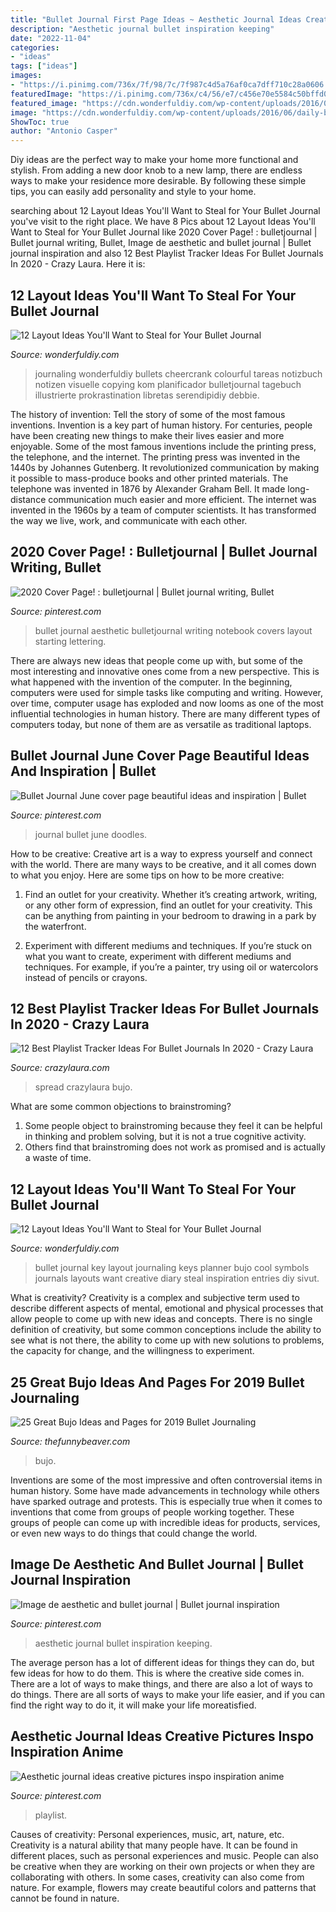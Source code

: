 ```yaml
---
title: "Bullet Journal First Page Ideas ~ Aesthetic Journal Ideas Creative Pictures Inspo Inspiration Anime"
description: "Aesthetic journal bullet inspiration keeping"
date: "2022-11-04"
categories:
- "ideas"
tags: ["ideas"]
images:
- "https://i.pinimg.com/736x/7f/98/7c/7f987c4d5a76af0ca7dff710c28a0606.jpg"
featuredImage: "https://i.pinimg.com/736x/c4/56/e7/c456e70e5584c50bffd0b23492c2934e.jpg"
featured_image: "https://cdn.wonderfuldiy.com/wp-content/uploads/2016/06/daily-bullet-journal.jpg"
image: "https://cdn.wonderfuldiy.com/wp-content/uploads/2016/06/daily-bullet-journal.jpg"
ShowToc: true
author: "Antonio Casper"
---
```



Diy ideas are the perfect way to make your home more functional and stylish. From adding a new door knob to a new lamp, there are endless ways to make your residence more desirable. By following these simple tips, you can easily add personality and style to your home.

	

		
searching about 12 Layout Ideas You&#039;ll Want to Steal for Your Bullet Journal you've visit to the right place. We have 8 Pics about 12 Layout Ideas You&#039;ll Want to Steal for Your Bullet Journal like 2020 Cover Page! : bulletjournal | Bullet journal writing, Bullet, Image de aesthetic and bullet journal | Bullet journal inspiration and also 12 Best Playlist Tracker Ideas For Bullet Journals In 2020 - Crazy Laura. Here it is:
		
    
## 12 Layout Ideas You&#039;ll Want To Steal For Your Bullet Journal

<img loading=lazy src="https://cdn.wonderfuldiy.com/wp-content/uploads/2016/06/daily-bullet-journal.jpg" onerror="this.onerror=null;this.src='https://tse4.mm.bing.net/th?id=OIP.vQTutbfcdARyp8Z7qF0VowHaHa&amp;pid=15.1';" alt="12 Layout Ideas You&#039;ll Want to Steal for Your Bullet Journal">

_Source: wonderfuldiy.com_

>journaling wonderfuldiy bullets cheercrank colourful tareas notizbuch notizen visuelle copying kom planificador bulletjournal tagebuch illustrierte prokrastination libretas serendipidiy debbie. 

	

The history of invention: Tell the story of some of the most famous inventions.
Invention is a key part of human history. For centuries, people have been creating new things to make their lives easier and more enjoyable. Some of the most famous inventions include the printing press, the telephone, and the internet.
The printing press was invented in the 1440s by Johannes Gutenberg. It revolutionized communication by making it possible to mass-produce books and other printed materials. The telephone was invented in 1876 by Alexander Graham Bell. It made long-distance communication much easier and more efficient. The internet was invented in the 1960s by a team of computer scientists. It has transformed the way we live, work, and communicate with each other.

    
## 2020 Cover Page! : Bulletjournal | Bullet Journal Writing, Bullet

<img loading=lazy src="https://i.pinimg.com/736x/7f/98/7c/7f987c4d5a76af0ca7dff710c28a0606.jpg" onerror="this.onerror=null;this.src='https://tse2.mm.bing.net/th?id=OIP.V_CgdR93LZH7m0VCQhqJcgHaJ4&amp;pid=15.1';" alt="2020 Cover Page! : bulletjournal | Bullet journal writing, Bullet">

_Source: pinterest.com_

>bullet journal aesthetic bulletjournal writing notebook covers layout starting lettering. 

	

There are always new ideas that people come up with, but some of the most interesting and innovative ones come from a new perspective. This is what happened with the invention of the computer. In the beginning, computers were used for simple tasks like computing and writing. However, over time, computer usage has exploded and now looms as one of the most influential technologies in human history. There are many different types of computers today, but none of them are as versatile as traditional laptops.

    
## Bullet Journal June Cover Page Beautiful Ideas And Inspiration | Bullet

<img loading=lazy src="https://i.pinimg.com/736x/c4/56/e7/c456e70e5584c50bffd0b23492c2934e.jpg" onerror="this.onerror=null;this.src='https://tse2.mm.bing.net/th?id=OIP.KIiUf_4cNelJa6dQhdHqvAHaJ3&amp;pid=15.1';" alt="Bullet Journal June cover page beautiful ideas and inspiration | Bullet">

_Source: pinterest.com_

>journal bullet june doodles. 

	

How to be creative:
Creative art is a way to express yourself and connect with the world. There are many ways to be creative, and it all comes down to what you enjoy. Here are some tips on how to be more creative:
1. Find an outlet for your creativity. Whether it’s creating artwork, writing, or any other form of expression, find an outlet for your creativity. This can be anything from painting in your bedroom to drawing in a park by the waterfront.

2. Experiment with different mediums and techniques. If you’re stuck on what you want to create, experiment with different mediums and techniques. For example, if you’re a painter, try using oil or watercolors instead of pencils or crayons.

    
## 12 Best Playlist Tracker Ideas For Bullet Journals In 2020 - Crazy Laura

<img loading=lazy src="https://p7t2r7c4.stackpathcdn.com/wp-content/uploads/2019/10/cute-playlist-bujo-layout.jpg" onerror="this.onerror=null;this.src='https://tse2.mm.bing.net/th?id=OIP.QuNd6-C-X5_0LrVOWBZgFwHaLH&amp;pid=15.1';" alt="12 Best Playlist Tracker Ideas For Bullet Journals In 2020 - Crazy Laura">

_Source: crazylaura.com_

>spread crazylaura bujo. 

	

What are some common objections to brainstroming?
1. Some people object to brainstroming because they feel it can be helpful in thinking and problem solving, but it is not a true cognitive activity.
2. Others find that brainstroming does not work as promised and is actually a waste of time.

    
## 12 Layout Ideas You&#039;ll Want To Steal For Your Bullet Journal

<img loading=lazy src="http://cdn.wonderfuldiy.com/wp-content/uploads/2016/06/bullet-journal-key.jpg" onerror="this.onerror=null;this.src='https://tse3.mm.bing.net/th?id=OIP.suIO10coGTvpFA9Yolli2gHaJw&amp;pid=15.1';" alt="12 Layout Ideas You&#039;ll Want to Steal for Your Bullet Journal">

_Source: wonderfuldiy.com_

>bullet journal key layout journaling keys planner bujo cool symbols journals layouts want creative diary steal inspiration entries diy sivut. 

	

What is creativity?
Creativity is a complex and subjective term used to describe different aspects of mental, emotional and physical processes that allow people to come up with new ideas and concepts. There is no single definition of creativity, but some common conceptions include the ability to see what is not there, the ability to come up with new solutions to problems, the capacity for change, and the willingness to experiment.

    
## 25 Great Bujo Ideas And Pages For 2019 Bullet Journaling

<img loading=lazy src="http://thefunnybeaver.com/wp-content/uploads/2019/01/bujo-page-ideas.jpg" onerror="this.onerror=null;this.src='https://tse2.mm.bing.net/th?id=OIP.BEwHDYUtlFSQwv3W1WypugAAAA&amp;pid=15.1';" alt="25 Great Bujo Ideas and Pages for 2019 Bullet Journaling">

_Source: thefunnybeaver.com_

>bujo. 

	

Inventions are some of the most impressive and often controversial items in human history. Some have made advancements in technology while others have sparked outrage and protests. This is especially true when it comes to inventions that come from groups of people working together. These groups of people can come up with incredible ideas for products, services, or even new ways to do things that could change the world.

    
## Image De Aesthetic And Bullet Journal | Bullet Journal Inspiration

<img loading=lazy src="https://i.pinimg.com/736x/db/d9/20/dbd920746a39d47909ca73b5e8ec97e7.jpg" onerror="this.onerror=null;this.src='https://tse3.mm.bing.net/th?id=OIP.7leOlETQ3js-ZZEyjI64AQHaJQ&amp;pid=15.1';" alt="Image de aesthetic and bullet journal | Bullet journal inspiration">

_Source: pinterest.com_

>aesthetic journal bullet inspiration keeping. 

	

The average person has a lot of different ideas for things they can do, but few ideas for how to do them. This is where the creative side comes in. There are a lot of ways to make things, and there are also a lot of ways to do things. There are all sorts of ways to make your life easier, and if you can find the right way to do it, it will make your life moreatisfied.

    
## Aesthetic Journal Ideas Creative Pictures Inspo Inspiration Anime

<img loading=lazy src="https://i.pinimg.com/736x/84/50/96/8450969e06acc49ee08e69c9b84864ba.jpg" onerror="this.onerror=null;this.src='https://tse2.mm.bing.net/th?id=OIP.UJRm2a3dAjTOjFEnl3WHpwHaG1&amp;pid=15.1';" alt="Aesthetic journal ideas creative pictures inspo inspiration anime">

_Source: pinterest.com_

>playlist. 

	

Causes of creativity: Personal experiences, music, art, nature, etc.
Creativity is a natural ability that many people have. It can be found in different places, such as personal experiences and music. People can also be creative when they are working on their own projects or when they are collaborating with others. In some cases, creativity can also come from nature. For example, flowers may create beautiful colors and patterns that cannot be found in nature.

